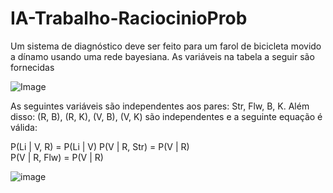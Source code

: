 # IA-Trabalho-RaciocinioProb

Um sistema de diagnóstico deve ser feito para um farol de bicicleta movido a dínamo
usando uma rede bayesiana. As variáveis na tabela a seguir são fornecidas

![Image](https://github.com/user-attachments/assets/dbb96dff-8b97-4be9-ba1a-c5d179befd63)

As seguintes variáveis são independentes aos pares: Str, Flw, B, K. Além disso: (R, B), (R, K), (V,
B), (V, K) são independentes e a seguinte equação é válida:

P(Li | V, R) = P(Li | V)
P(V | R, Str) = P(V | R)  
P(V | R, Flw) = P(V | R) 
      
![image](https://github.com/user-attachments/assets/7e2475f1-020b-48aa-9faa-fe239b417895)
